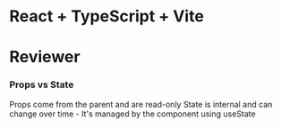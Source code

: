 # React + TypeScript + Vite

# Reviewer

### Props vs State

Props come from the parent and are read-only
State is internal and can change over time - It's managed by the component using useState

